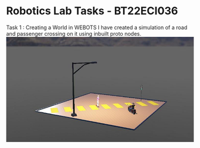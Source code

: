 # Robotics Lab Tasks - BT22ECI036

Task 1 : Creating a World in WEBOTS 
I have created a simulation of a road and passenger crossing on it using inbuilt proto nodes.
![World Demo](lab1/worlds/.lab1.jpg)
